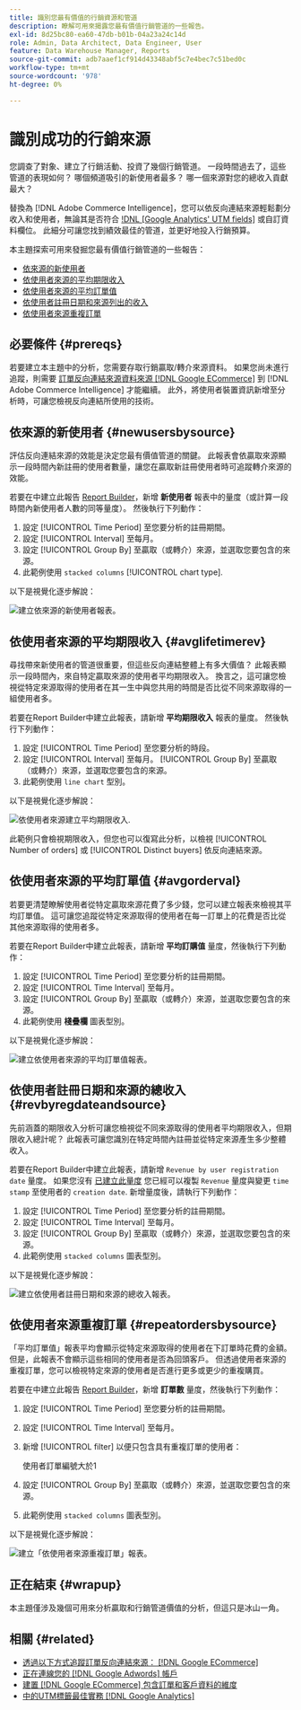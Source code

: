 ```yaml
---
title: 識別您最有價值的行銷資源和管道
description: 瞭解可用來揭露您最有價值行銷管道的一些報告。
exl-id: 8d25bc80-ea60-47db-b01b-04a23a24c14d
role: Admin, Data Architect, Data Engineer, User
feature: Data Warehouse Manager, Reports
source-git-commit: adb7aaef1cf914d43348abf5c7e4bec7c51bed0c
workflow-type: tm+mt
source-wordcount: '978'
ht-degree: 0%

---
```


# 識別成功的行銷來源

您調查了對象、建立了行銷活動、投資了幾個行銷管道。 一段時間過去了，這些管道的表現如何？ 哪個頻道吸引的新使用者最多？ 哪一個來源對您的總收入貢獻最大？

替換為 [!DNL Adobe Commerce Intelligence]，您可以依反向連結來源輕鬆劃分收入和使用者，無論其是否符合 [!DNL [Google Analytics' UTM fields]](https://support.google.com/analytics/answer/1191184?hl=en) 或自訂資料欄位。 此細分可讓您找到績效最佳的管道，並更好地投入行銷預算。

本主題探索可用來發掘您最有價值行銷管道的一些報告：

* [依來源的新使用者](#newusersbysource)
* [依使用者來源的平均期限收入](#avglifetimerev)
* [依使用者來源的平均訂單值](#avgorderval)
* [依使用者註冊日期和來源列出的收入](#revbyregdateandsource)
* [依使用者來源重複訂單](#repeatordersbysource)

## 必要條件 {#prereqs}

若要建立本主題中的分析，您需要存取行銷贏取/轉介來源資料。 如果您尚未進行追蹤，則需要 [訂單反向連結來源資料來源 [!DNL Google ECommerce]](../importing-data/integrations/google-ecommerce.md) 到 [!DNL Adobe Commerce Intelligence] 才能繼續。 此外，將使用者裝置資訊新增至分析時，可讓您檢視反向連結所使用的技術。

## 依來源的新使用者 {#newusersbysource}

評估反向連結來源的效能是決定您最有價值管道的關鍵。 此報表會依贏取來源顯示一段時間內新註冊的使用者數量，讓您在贏取新註冊使用者時可追蹤轉介來源的效能。

若要在中建立此報告 [Report Builder](../../tutorials/using-visual-report-builder.md)，新增 **新使用者** 報表中的量度（或計算一段時間內新使用者人數的同等量度）。 然後執行下列動作：

1. 設定 [!UICONTROL Time Period] 至您要分析的註冊期間。
1. 設定 [!UICONTROL Interval] 至每月。
1. 設定 [!UICONTROL Group By] 至贏取（或轉介）來源，並選取您要包含的來源。
1. 此範例使用 `stacked columns` [!UICONTROL chart type].

以下是視覺化逐步解說：

![建立依來源的新使用者報表。](../../assets/New_Users_by_source.gif)

## 依使用者來源的平均期限收入 {#avglifetimerev}

尋找帶來新使用者的管道很重要，但這些反向連結整體上有多大價值？ 此報表顯示一段時間內，來自特定贏取來源的使用者平均期限收入。 換言之，這可讓您檢視從特定來源取得的使用者在其一生中與您共用的時間是否比從不同來源取得的一組使用者多。

若要在Report Builder中建立此報表，請新增 **平均期限收入** 報表的量度。 然後執行下列動作：

1. 設定 [!UICONTROL Time Period] 至您要分析的時段。
1. 設定 [!UICONTROL Interval] 至每月。
   [!UICONTROL Group By] 至贏取（或轉介）來源，並選取您要包含的來源。
1. 此範例使用 `line chart` 型別。

以下是視覺化逐步解說：

![依使用者來源建立平均期限收入](../../assets/Lifetime_revenue_by_user_source.gif).

此範例只會檢視期限收入，但您也可以復寫此分析，以檢視 [!UICONTROL Number of orders] 或 [!UICONTROL Distinct buyers] 依反向連結來源。

## 依使用者來源的平均訂單值 {#avgorderval}

若要更清楚瞭解使用者從特定贏取來源花費了多少錢，您可以建立報表來檢視其平均訂單值。 這可讓您追蹤從特定來源取得的使用者在每一訂單上的花費是否比從其他來源取得的使用者多。

若要在Report Builder中建立此報表，請新增 **平均訂購值** 量度，然後執行下列動作：

1. 設定 [!UICONTROL Time Period] 至您要分析的註冊期間。
1. 設定 [!UICONTROL Time Interval] 至每月。
1. 設定 [!UICONTROL Group By] 至贏取（或轉介）來源，並選取您要包含的來源。
1. 此範例使用 **棧疊欄** 圖表型別。

以下是視覺化逐步解說：

![建立依使用者來源的平均訂單值報表。](../../assets/Average_order_value_by_source.gif)

## 依使用者註冊日期和來源的總收入 {#revbyregdateandsource}

先前涵蓋的期限收入分析可讓您檢視從不同來源取得的使用者平均期限收入，但期限收入總計呢？ 此報表可讓您識別在特定時間內註冊並從特定來源產生多少整體收入。

若要在Report Builder中建立此報表，請新增 `Revenue by user registration date` 量度。 如果您沒有 [已建立此量度](../../data-user/reports/ess-manage-data-metrics.md) 您已經可以複製 `Revenue` 量度與變更 `time stamp` 至使用者的 `creation date`. 新增量度後，請執行下列動作：

1. 設定 [!UICONTROL Time Period] 至您要分析的註冊期間。
1. 設定 [!UICONTROL Time Interval] 至每月。
1. 設定 [!UICONTROL Group By] 至贏取（或轉介）來源，並選取您要包含的來源。
1. 此範例使用 `stacked columns` 圖表型別。

以下是視覺化逐步解說：

![建立依使用者註冊日期和來源的總收入報表。](../../assets/Revenue_by_user_registration_date_and_source.gif)

## 依使用者來源重複訂單 {#repeatordersbysource}

「平均訂單值」報表平均會顯示從特定來源取得的使用者在下訂單時花費的金額。 但是，此報表不會顯示這些相同的使用者是否為回頭客戶。 但透過使用者來源的重複訂單，您可以檢視特定來源的使用者是否進行更多或更少的重複購買。

若要在中建立此報告 [Report Builder](../../tutorials/using-visual-report-builder.md)，新增 **訂單數** 量度，然後執行下列動作：

1. 設定 [!UICONTROL Time Period] 至您要分析的註冊期間。
1. 設定 [!UICONTROL Time Interval] 至每月。
1. 新增 [!UICONTROL filter] 以便只包含具有重複訂單的使用者：

   使用者訂單編號大於1

1. 設定 [!UICONTROL Group By] 至贏取（或轉介）來源，並選取您要包含的來源。
1. 此範例使用 `stacked columns` 圖表型別。

以下是視覺化逐步解說：

![建立「依使用者來源重複訂單」報表。](../../assets/Repeat_orders_by_user_source.gif)


## 正在結束 {#wrapup}

本主題僅涉及幾個可用來分析贏取和行銷管道價值的分析，但這只是冰山一角。

## 相關 {#related}

* [透過以下方式追蹤訂單反向連結來源： [!DNL Google ECommerce]](../importing-data/integrations/google-ecommerce.md)
* [正在連線您的 [!DNL Google Adwords] 帳戶](../importing-data/integrations/google-adwords.md)
* [建置 [!DNL Google ECommerce] 包含訂單和客戶資料的維度](../data-warehouse-mgr/bldg-google-ecomm-dim.md)
* [中的UTM標籤最佳實務 [!DNL Google Analytics]](../../best-practices/utm-tagging-google.md)
